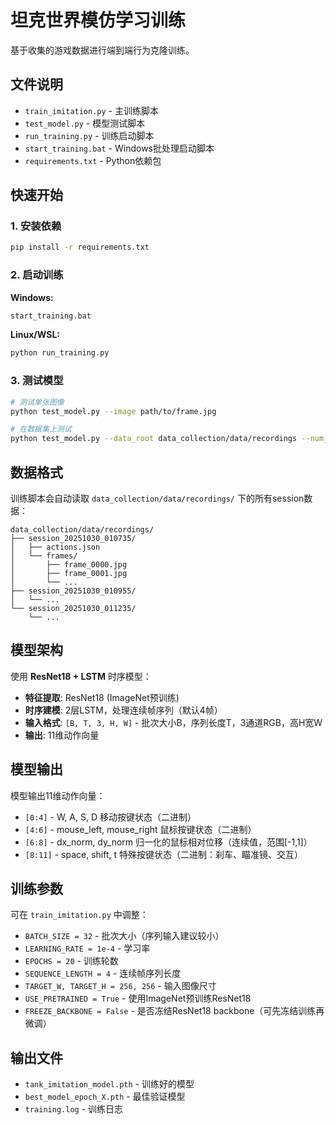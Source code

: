 # 坦克世界模仿学习训练

基于收集的游戏数据进行端到端行为克隆训练。

## 文件说明

- `train_imitation.py` - 主训练脚本
- `test_model.py` - 模型测试脚本  
- `run_training.py` - 训练启动脚本
- `start_training.bat` - Windows批处理启动脚本
- `requirements.txt` - Python依赖包

## 快速开始

### 1. 安装依赖

```bash
pip install -r requirements.txt
```

### 2. 启动训练

**Windows:**
```bash
start_training.bat
```

**Linux/WSL:**
```bash
python run_training.py
```

### 3. 测试模型

```bash
# 测试单张图像
python test_model.py --image path/to/frame.jpg

# 在数据集上测试
python test_model.py --data_root data_collection/data/recordings --num_samples 20
```

## 数据格式

训练脚本会自动读取 `data_collection/data/recordings/` 下的所有session数据：

```
data_collection/data/recordings/
├── session_20251030_010735/
│   ├── actions.json
│   └── frames/
│       ├── frame_0000.jpg
│       ├── frame_0001.jpg
│       └── ...
├── session_20251030_010955/
│   └── ...
└── session_20251030_011235/
    └── ...
```

## 模型架构

使用 **ResNet18 + LSTM** 时序模型：

- **特征提取**: ResNet18 (ImageNet预训练)
- **时序建模**: 2层LSTM，处理连续帧序列（默认4帧）
- **输入格式**: `[B, T, 3, H, W]` - 批次大小B，序列长度T，3通道RGB，高H宽W
- **输出**: 11维动作向量

## 模型输出

模型输出11维动作向量：
- `[0:4]` - W, A, S, D 移动按键状态（二进制）
- `[4:6]` - mouse_left, mouse_right 鼠标按键状态（二进制）
- `[6:8]` - dx_norm, dy_norm 归一化的鼠标相对位移（连续值，范围[-1,1]）
- `[8:11]` - space, shift, t 特殊按键状态（二进制：刹车、瞄准镜、交互）

## 训练参数

可在 `train_imitation.py` 中调整：

- `BATCH_SIZE = 32` - 批次大小（序列输入建议较小）
- `LEARNING_RATE = 1e-4` - 学习率
- `EPOCHS = 20` - 训练轮数
- `SEQUENCE_LENGTH = 4` - 连续帧序列长度
- `TARGET_W, TARGET_H = 256, 256` - 输入图像尺寸
- `USE_PRETRAINED = True` - 使用ImageNet预训练ResNet18
- `FREEZE_BACKBONE = False` - 是否冻结ResNet18 backbone（可先冻结训练再微调）

## 输出文件

- `tank_imitation_model.pth` - 训练好的模型
- `best_model_epoch_X.pth` - 最佳验证模型
- `training.log` - 训练日志
